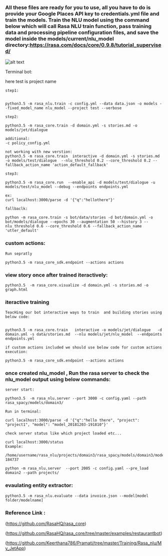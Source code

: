 
### All these files are ready for you to use, all you have to do is provide your Google Places API key to credentials.yml file and train the models. Train the NLU model using the command below which will call Rasa NLU train function, pass training data and processing pipeline configuration files, and save the model inside the models/current/nlu_model directory:https://rasa.com/docs/core/0.9.8/tutorial_supervised/

![alt text](rasa_flow.png)

Terminal bot:

here test is project name 
```
step1:


python3.5 -m rasa_nlu.train -c config.yml --data data.json -o models --fixed_model_name nlu_model --project test --verbose

step2:

python3.5 -m rasa_core.train -d domain.yml -s stories.md -o models/jet/dialogue

additional:
-c policy_config.yml

not working with new verstion:
python3.5 -m rasa_core.train  interactive -d domain.yml -s stories.md -o models/test/dialogue  --nlu_threshold 0.2 --core_threshold 0.2 --fallback_action_name 'action_default_fallback'

step3: 

python3.5 -m rasa_core.run  --enable_api -d models/test/dialogue -u models/test/nlu_model --debug --endpoints endpoints.yml

ex:
curl localhost:3000/parse -d '{"q":"hellothere"}'

```


```
fallbaclk:

python -m rasa_core.train -s bot/data/stories -d bot/domain.yml -o bot/models/dialogue --epochs 30 --augmentation 50 --history 3 --nlu_threshold 0.6 --core_threshold 0.6 --fallback_action_name 'utter_default'

```
### custom actions:

```
Run sepratly

python3.5 -m rasa_core_sdk.endpoint --actions actions

```

### view story once after trained iteractively:
```
python3.5  -m rasa_core.visualize -d domain.yml -s stories.md -o graph.html

```

### iteractive training

```
TeacHing our bot interactive ways to train  and building stories using below code:


python3.5 -m rasa_core.train   interactive -o models/jet/dialogue   -d domain.yml -s data/stories.md  --nlu models/jet/nlu_model  --endpoints endpoints.yml

if custom actions included we should use below code for custom actions execution:

python3.5 -m rasa_core_sdk.endpoint --actions actions

```

### once created nlu_model , Run the rasa server to check the nlu_model output using below commands:

```
server start:

python3.5  -m rasa_nlu.server --port 3000 -c config.yaml --path rasa_spacy/models/domain3/

Run in terminal:

curl localhost:3000/parse -d '{"q":"hello there", "project": "project1", "model": "model_20181203-191810"}'

check server status like which project loaded etc...

curl localhost:3000/status
Example:

/home/username/rasa_nlu/projects/domain3/rasa_spacy/models/domain3/model_20181203-184737

python -m rasa_nlu.server  --port 2005 -c config.yaml --pre_load domain2 --path projects/

```
### evaulating entity extractor:

```
python3.5 -m rasa_nlu.evaluate --data invoice.json --model[model folder/modelname]

```
### Reference Link :

(https://github.com/RasaHQ/rasa_core)

(https://github.com/RasaHQ/rasa_core/tree/master/examples/restaurantbot)

(https://github.com/Keerthana786/Pramati/tree/master/Training/Rasa_nlu/My_JetApp)




